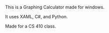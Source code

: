 This is a Graphing Calculator made for windows. 

It uses XAML, C#, and Python.

Made for a CS 410 class.
